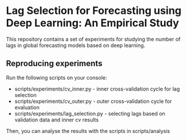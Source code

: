 # Lag Selection for Forecasting using Deep Learning: An Empirical Study

This repository contains a set of experiments for studying the number of lags in global forecasting models based on deep learning.


## Reproducing experiments

Run the following scripts on your console:
- scripts/experiments/cv_inner.py - inner cross-validation cycle for lag selection
- scripts/experiments/cv_outer.py - outer cross-validation cycle for evaluation
- scripts/experiments/lag_selection.py - selecting lags based on validation data and inner cv results

Then, you can analyse the results with the scripts in scripts/analysis